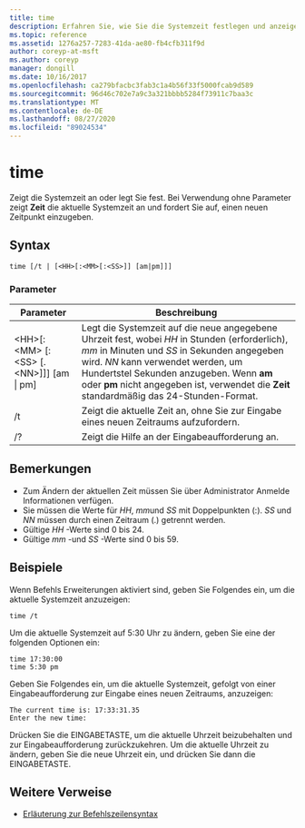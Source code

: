 ```yaml
---
title: time
description: Erfahren Sie, wie Sie die Systemzeit festlegen und anzeigen.
ms.topic: reference
ms.assetid: 1276a257-7283-41da-ae80-fb4cfb311f9d
author: coreyp-at-msft
ms.author: coreyp
manager: dongill
ms.date: 10/16/2017
ms.openlocfilehash: ca279bfacbc3fab3c1a4b56f33f5000fcab9d589
ms.sourcegitcommit: 96d46c702e7a9c3a321bbbb5284f73911c7baa3c
ms.translationtype: MT
ms.contentlocale: de-DE
ms.lasthandoff: 08/27/2020
ms.locfileid: "89024534"
---
```

# <a name="time"></a>time



Zeigt die Systemzeit an oder legt Sie fest. Bei Verwendung ohne Parameter zeigt **Zeit** die aktuelle Systemzeit an und fordert Sie auf, einen neuen Zeitpunkt einzugeben.



## <a name="syntax"></a>Syntax

```
time [/t | [<HH>[:<MM>[:<SS>]] [am|pm]]]
```

### <a name="parameters"></a>Parameter

|Parameter|Beschreibung|
|---------|-----------|
|\<HH>[:\<MM> [:\<SS> [.\<NN>]]] [am \| pm]|Legt die Systemzeit auf die neue angegebene Uhrzeit fest, wobei *HH* in Stunden (erforderlich), *mm* in Minuten und *SS* in Sekunden angegeben wird. *NN* kann verwendet werden, um Hundertstel Sekunden anzugeben. Wenn **am** oder **pm** nicht angegeben ist, verwendet die **Zeit** standardmäßig das 24-Stunden-Format.|
|/t|Zeigt die aktuelle Zeit an, ohne Sie zur Eingabe eines neuen Zeitraums aufzufordern.|
|/?|Zeigt die Hilfe an der Eingabeaufforderung an.|

## <a name="remarks"></a>Bemerkungen

-   Zum Ändern der aktuellen Zeit müssen Sie über Administrator Anmelde Informationen verfügen.
-   Sie müssen die Werte für *HH*, *mm*und *SS* mit Doppelpunkten (:). *SS* und *NN* müssen durch einen Zeitraum (.) getrennt werden.
-   Gültige *HH* -Werte sind 0 bis 24.
-   Gültige *mm* -und *SS* -Werte sind 0 bis 59.

## <a name="examples"></a><a name="BKMK_examples"></a>Beispiele

Wenn Befehls Erweiterungen aktiviert sind, geben Sie Folgendes ein, um die aktuelle Systemzeit anzuzeigen:
```
time /t
```
Um die aktuelle Systemzeit auf 5:30 Uhr zu ändern, geben Sie eine der folgenden Optionen ein:
```
time 17:30:00
time 5:30 pm
```
Geben Sie Folgendes ein, um die aktuelle Systemzeit, gefolgt von einer Eingabeaufforderung zur Eingabe eines neuen Zeitraums, anzuzeigen:
```
The current time is: 17:33:31.35
Enter the new time:
```
Drücken Sie die EINGABETASTE, um die aktuelle Uhrzeit beizubehalten und zur Eingabeaufforderung zurückzukehren. Um die aktuelle Uhrzeit zu ändern, geben Sie die neue Uhrzeit ein, und drücken Sie dann die EINGABETASTE.

## <a name="additional-references"></a>Weitere Verweise

- [Erläuterung zur Befehlszeilensyntax](command-line-syntax-key.md)
